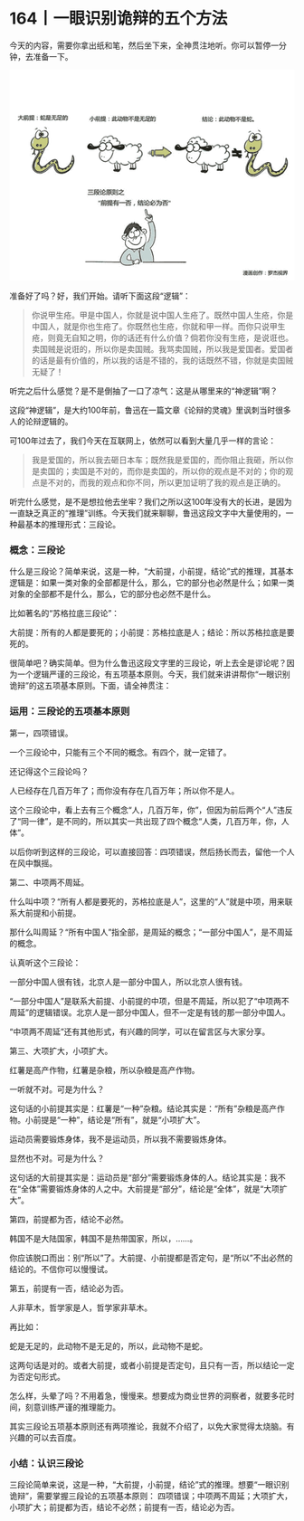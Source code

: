 # 164丨一眼识别诡辩的五个方法

今天的内容，需要你拿出纸和笔，然后坐下来，全神贯注地听。你可以暂停一分钟，去准备一下。

![](img/d87806a11863235e1e3c181b3ad0646d.jpg)

准备好了吗？好，我们开始。请听下面这段“逻辑”：

> 你说甲生疮。甲是中国人，你就是说中国人生疮了。既然中国人生疮，你是中国人，就是你也生疮了。你既然也生疮，你就和甲一样。而你只说甲生疮，则竟无自知之明，你的话还有什么价值？倘若你没有生疮，是说诳也。卖国贼是说诳的，所以你是卖国贼。我骂卖国贼，所以我是爱国者。爱国者的话是最有价值的，所以我的话是不错的，我的话既然不错，你就是卖国贼无疑了！

听完之后什么感觉？是不是倒抽了一口了凉气：这是从哪里来的“神逻辑”啊？

这段“神逻辑”，是大约100年前，鲁迅在一篇文章《论辩的灵魂》里讽刺当时很多人的论辩逻辑的。

可100年过去了，我们今天在互联网上，依然可以看到大量几乎一样的言论：

> 我是爱国的，所以我去砸日本车；既然我是爱国的，而你阻止我砸，所以你是卖国的；卖国是不对的，而你是卖国的，所以你的观点是不对的；你的观点是不对的，而我的观点和你不同，所以更加证明了我的观点是正确的。

听完什么感觉，是不是想拉他去坐牢？我们之所以这100年没有大的长进，是因为一直缺乏真正的“推理”训练。今天我们就来聊聊，鲁迅这段文字中大量使用的，一种最基本的推理形式：三段论。

### 概念：三段论

什么是三段论？简单来说，这是一种，“大前提，小前提，结论”式的推理，其基本逻辑是：如果一类对象的全部都是什么，那么，它的部分也必然是什么；如果一类对象的全部都不是什么，那么，它的部分也必然不是什么。

比如著名的“苏格拉底三段论”：

大前提：所有的人都是要死的；小前提：苏格拉底是人；结论：所以苏格拉底是要死的。

很简单吧？确实简单。但为什么鲁迅这段文字里的三段论，听上去全是谬论呢？因为一个逻辑严谨的三段论，有五项基本原则。今天，我们就来讲讲帮你“一眼识别诡辩”的这五项基本原则。下面，请全神贯注：

### 运用：三段论的五项基本原则

第一，四项错误。

一个三段论中，只能有三个不同的概念。有四个，就一定错了。

还记得这个三段论吗？

人已经存在几百万年了；而你没有存在几百万年；所以你不是人。

这个三段论中，看上去有三个概念“人，几百万年，你”，但因为前后两个“人”违反了“同一律”，是不同的，所以其实一共出现了四个概念“人类，几百万年，你，人体”。

以后你听到这样的三段论，可以直接回答：四项错误，然后扬长而去，留他一个人在风中飘摇。

第二、中项两不周延。

什么叫中项？“所有人都是要死的，苏格拉底是人”，这里的“人”就是中项，用来联系大前提和小前提。

那什么叫周延？“所有中国人”指全部，是周延的概念；“一部分中国人”，是不周延的概念。

认真听这个三段论：

一部分中国人很有钱，北京人是一部分中国人，所以北京人很有钱。

“一部分中国人”是联系大前提、小前提的中项，但是不周延，所以犯了“中项两不周延”的逻辑错误。北京人是一部分中国人，但不一定是有钱的那一部分中国人。

“中项两不周延”还有其他形式，有兴趣的同学，可以在留言区与大家分享。

第三、大项扩大，小项扩大。

红薯是高产作物，红薯是杂粮，所以杂粮是高产作物。

一听就不对。可是为什么？

这句话的小前提其实是：红薯是“一种”杂粮。结论其实是：“所有”杂粮是高产作物。小前提是“一种”，结论是“所有”，就是“小项扩大”。

运动员需要锻炼身体，我不是运动员，所以我不需要锻炼身体。

显然也不对。可是为什么？

这句话的大前提其实是：运动员是“部分”需要锻炼身体的人。结论其实是：我不在“全体”需要锻炼身体的人之中。大前提是“部分”，结论是“全体”，就是“大项扩大”。

第四，前提都为否，结论不必然。

韩国不是大陆国家，韩国不是热带国家，所以，……。

你应该脱口而出：别“所以”了。大前提、小前提都是否定句，是“所以”不出必然的结论的。不信你可以慢慢试。

第五，前提有一否，结论必为否。

人非草木，哲学家是人，哲学家非草木。

再比如：

蛇是无足的，此动物不是无足的，所以，此动物不是蛇。

这两句话是对的。或者大前提，或者小前提是否定句，且只有一否，所以结论一定为否定句形式。

怎么样，头晕了吗？不用着急，慢慢来。想要成为商业世界的洞察者，就要多花时间，刻意训练严谨的推理能力。

其实三段论五项基本原则还有两项推论，我就不介绍了，以免大家觉得太烧脑。有兴趣的可以去百度。

### 小结：认识三段论

三段论简单来说，这是一种，“大前提，小前提，结论”式的推理。想要“一眼识别诡辩”，需要掌握三段论的五项基本原则： 四项错误；中项两不周延；大项扩大，小项扩大；前提都为否，结论不必然；前提有一否，结论必为否。